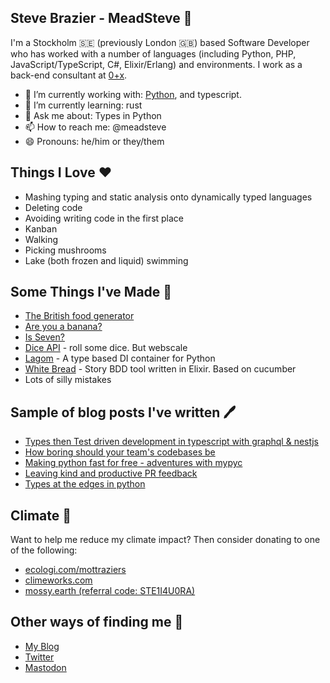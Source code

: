 ## Steve Brazier - MeadSteve 🥳
I'm a Stockholm 🇸🇪 (previously London 🇬🇧) based Software Developer who has worked with a number of languages (including Python, PHP, JavaScript/TypeScript, C#, Elixir/Erlang) and environments. I work as a back-end consultant at [0+x](https://0x.se/).

- 🔨 I’m currently working with: [Python](https://blog.meadsteve.dev/python/), and typescript.
- 🌱 I’m currently learning: rust
- 💬 Ask me about: Types in Python
- 📫 How to reach me: @meadsteve
- 😄 Pronouns: he/him or they/them

## Things I Love ❤️
* Mashing typing and static analysis onto dynamically typed languages
* Deleting code
* Avoiding writing code in the first place
* Kanban
* Walking
* Picking mushrooms
* Lake (both frozen and liquid) swimming

## Some Things I've Made 🔧
* [The British food generator](https://https://british-food-generator.meadsteve.dev/)
* [Are you a banana?](https://banana.meadsteve.dev/)
* [Is Seven?](https://isseven.meadsteve.dev/)
* [Dice API](https://github.com/meadsteve/DiceApi/) - roll some dice. But webscale
* [Lagom](https://github.com/meadsteve/lagom) - A type based DI container for Python
* [White Bread](https://github.com/meadsteve/white-bread) - Story BDD tool written in Elixir. Based on cucumber
* Lots of silly mistakes

## Sample of blog posts I've written 🖊️
 * [Types then Test driven development in typescript with graphql & nestjs](https://blog.meadsteve.dev/programming/2022/10/18/tttdd/)
 * [How boring should your team's codebases be](https://blog.meadsteve.dev/team-work/2022/10/13/how-boring-should-your-teams-codebases-be/)
 * [Making python fast for free - adventures with mypyc](https://blog.meadsteve.dev/programming/2022/09/27/making-python-fast-for-free/)
 * [Leaving kind and productive PR feedback](https://blog.meadsteve.dev/team-work/2021/02/21/leaving-kind-pr-feedback/)
 * [Types at the edges in python](https://blog.meadsteve.dev/programming/2020/02/10/types-at-the-edges-in-python/)

## Climate 🌳
Want to help me reduce my climate impact? Then consider donating to one of the following:

 * [ecologi.com/mottraziers](https://ecologi.com/mottraziers)
 * [climeworks.com](http://climeworks.refr.cc/meadsteve)
 * [mossy.earth (referral code: STE1I4U0RA)](https://mossy.earth/platform/registration)

## Other ways of finding me 👀
 * <a rel="me" href="https://blog.meadsteve.dev">My Blog</a>
 * <a rel="me" href="https://twitter.com/meadsteve">Twitter</a>
 * <a rel="me" href="https://mastodon.green/web/@meadsteve">Mastodon</a>
